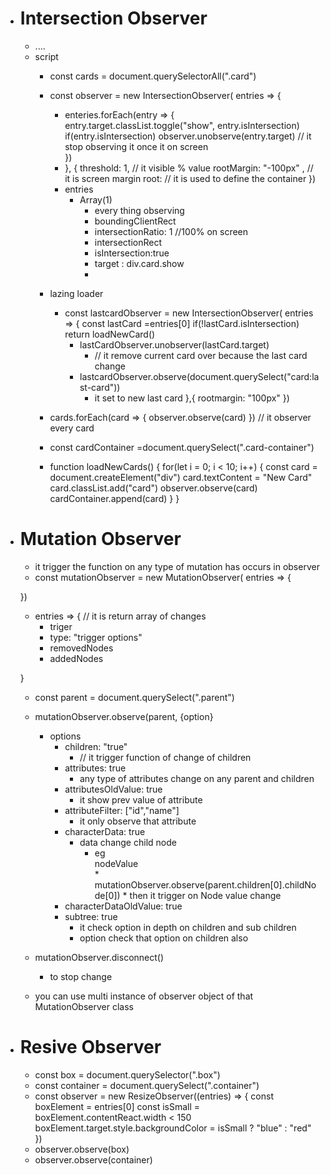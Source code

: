 * # Intersection Observer
    * <div class="card_container">
        <div class="card"></div>
        ....
        </div>
    * script
        * const cards = document.querySelectorAll(".card")
        * const observer = new IntersectionObserver( entries => {
            * enteries.forEach(entry => {
                entry.target.classList.toggle("show", entry.isIntersection)
                if(entry.isIntersection) observer.unobserve(entry.target) // it stop observing it once it on screen  
            }) 
            * }, {
                threshold: 1, // it visible % value
                rootMargin: "-100px" , // it is screen margin
                root: // it is used to define the container
            })
            * entries
                * Array(1)
                    * every thing observing
                    * boundingClientRect
                    * intersectionRatio: 1 //100% on screen
                    * intersectionRect
                    * isIntersection:true
                    * target : div.card.show
                    * 
        
        * lazing loader
            * const lastcardObserver = new IntersectionObserver( entries => {
                const lastCard =entries[0]
                if(!lastCard.isIntersection) return loadNewCard()
                * lastCardObserver.unobserver(lastCard.target) 
                    * // it remove current card over because the last card change
                * lastcardObserver.observe(document.querySelect("card:last-card"))
                    * it set to new last card
            },{
                rootmargin: "100px"
            })

        * cards.forEach(card => {
            observer.observe(card)
        })
            // it observer every card
        * const cardContainer =document.querySelect(".card-container")
        * function loadNewCards() {
            for(let i = 0; i < 10; i++) {
                const card = document.createElement("div")
                card.textContent = "New Card"
                card.classList.add("card")
                observer.observe(card)
                cardContainer.append(card)
            }
        }

* # Mutation Observer
    * it trigger the function on any type of mutation has occurs in observer
    * const mutationObserver = new MutationObserver( entries => {

    })
    * entries => {
        // it is return array of changes
        * triger
        * type: "trigger options"
        * removedNodes
        * addedNodes


    }
    * const parent = document.querySelect(".parent")

    * mutationObserver.observe(parent, {option}
        * options
            * children: "true" 
                * // it trigger function of change of children
            * attributes: true
                * any type of attributes change on any parent and children
            * attributesOldValue: true
                * it show prev value of attribute
            * attributeFilter: ["id","name"]
                * it only observe that attribute
            * characterData: true
                * data change child node
                    * eg
                        <div class="parent>
                        <div class="child">nodeValue<div>
                        </div>
                        * mutationObserver.observe(parent.children[0].childNode[0])
                        * then it trigger on Node value change
            * characterDataOldValue: true
            * subtree: true
                * it check option in depth on children and sub children
                * option check that option on children also


    * mutationObserver.disconnect()
        * to stop change

    * you can use multi instance of observer object of that MutationObserver class


    
* # Resive Observer
    * const box = document.querySelector(".box")
    * const container = document.querySelect(".container")
    * const observer = new ResizeObserver((entries) => {
        const boxElement = entries[0]
        const isSmall = boxElement.contentReact.width < 150
        boxElement.target.style.backgroundColor = isSmall ? "blue" : "red"
    })
    * observer.observe(box)
    * observer.observe(container)
